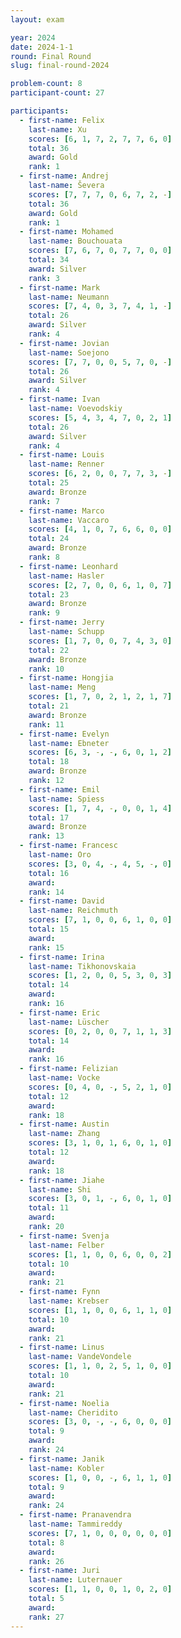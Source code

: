 ```yaml
---
layout: exam

year: 2024
date: 2024-1-1
round: Final Round
slug: final-round-2024 

problem-count: 8
participant-count: 27

participants:
  - first-name: Felix 
    last-name: Xu
    scores: [6, 1, 7, 2, 7, 7, 6, 0]
    total: 36
    award: Gold
    rank: 1
  - first-name: Andrej
    last-name: Ševera
    scores: [7, 7, 7, 0, 6, 7, 2, -]
    total: 36
    award: Gold
    rank: 1
  - first-name: Mohamed
    last-name: Bouchouata
    scores: [7, 6, 7, 0, 7, 7, 0, 0]
    total: 34
    award: Silver
    rank: 3
  - first-name: Mark
    last-name: Neumann
    scores: [7, 4, 0, 3, 7, 4, 1, -]
    total: 26
    award: Silver
    rank: 4
  - first-name: Jovian
    last-name: Soejono
    scores: [7, 7, 0, 0, 5, 7, 0, -]
    total: 26
    award: Silver
    rank: 4
  - first-name: Ivan
    last-name: Voevodskiy
    scores: [5, 4, 3, 4, 7, 0, 2, 1]
    total: 26
    award: Silver
    rank: 4
  - first-name: Louis
    last-name: Renner
    scores: [6, 2, 0, 0, 7, 7, 3, -]
    total: 25
    award: Bronze
    rank: 7
  - first-name: Marco
    last-name: Vaccaro
    scores: [4, 1, 0, 7, 6, 6, 0, 0]
    total: 24
    award: Bronze
    rank: 8
  - first-name: Leonhard
    last-name: Hasler
    scores: [2, 7, 0, 0, 6, 1, 0, 7]
    total: 23
    award: Bronze
    rank: 9
  - first-name: Jerry
    last-name: Schupp
    scores: [1, 7, 0, 0, 7, 4, 3, 0]
    total: 22
    award: Bronze
    rank: 10
  - first-name: Hongjia
    last-name: Meng
    scores: [1, 7, 0, 2, 1, 2, 1, 7]
    total: 21
    award: Bronze
    rank: 11
  - first-name: Evelyn
    last-name: Ebneter
    scores: [6, 3, -, -, 6, 0, 1, 2]
    total: 18
    award: Bronze
    rank: 12
  - first-name: Emil
    last-name: Spiess
    scores: [1, 7, 4, -, 0, 0, 1, 4]
    total: 17
    award: Bronze
    rank: 13
  - first-name: Francesc
    last-name: Oro
    scores: [3, 0, 4, -, 4, 5, -, 0]
    total: 16
    award: 
    rank: 14
  - first-name: David
    last-name: Reichmuth
    scores: [7, 1, 0, 0, 6, 1, 0, 0]
    total: 15
    award: 
    rank: 15
  - first-name: Irina
    last-name: Tikhonovskaia
    scores: [1, 2, 0, 0, 5, 3, 0, 3]
    total: 14
    award: 
    rank: 16
  - first-name: Eric
    last-name: Lüscher
    scores: [0, 2, 0, 0, 7, 1, 1, 3]
    total: 14
    award: 
    rank: 16
  - first-name: Felizian
    last-name: Vocke
    scores: [0, 4, 0, -, 5, 2, 1, 0]
    total: 12
    award: 
    rank: 18
  - first-name: Austin
    last-name: Zhang
    scores: [3, 1, 0, 1, 6, 0, 1, 0]
    total: 12
    award: 
    rank: 18
  - first-name: Jiahe
    last-name: Shi
    scores: [3, 0, 1, -, 6, 0, 1, 0]
    total: 11
    award: 
    rank: 20
  - first-name: Svenja
    last-name: Felber
    scores: [1, 1, 0, 0, 6, 0, 0, 2]
    total: 10
    award: 
    rank: 21
  - first-name: Fynn
    last-name: Krebser
    scores: [1, 1, 0, 0, 6, 1, 1, 0]
    total: 10
    award: 
    rank: 21
  - first-name: Linus
    last-name: VandeVondele
    scores: [1, 1, 0, 2, 5, 1, 0, 0]
    total: 10
    award: 
    rank: 21
  - first-name: Noelia
    last-name: Cheridito
    scores: [3, 0, -, -, 6, 0, 0, 0]
    total: 9
    award: 
    rank: 24
  - first-name: Janik
    last-name: Kobler
    scores: [1, 0, 0, -, 6, 1, 1, 0]
    total: 9
    award: 
    rank: 24
  - first-name: Pranavendra
    last-name: Tammireddy
    scores: [7, 1, 0, 0, 0, 0, 0, 0]
    total: 8
    award: 
    rank: 26
  - first-name: Juri
    last-name: Luternauer
    scores: [1, 1, 0, 0, 1, 0, 2, 0]
    total: 5
    award: 
    rank: 27
---
```

